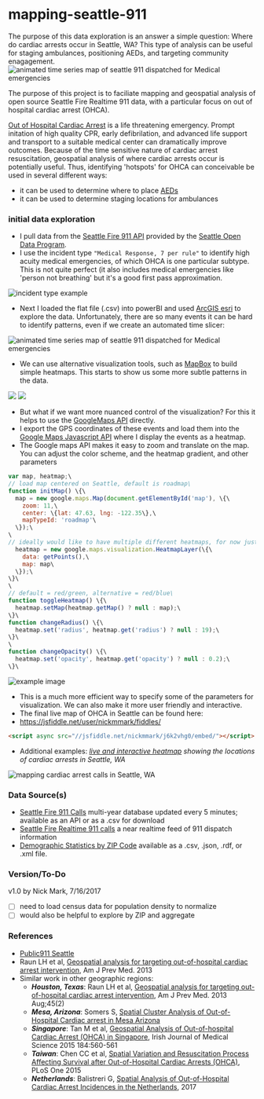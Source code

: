 # mapping-seattle-911
The purpose of this data exploration is an answer a simple question: Where do cardiac arrests occur in Seattle, WA?
This type of analysis can be useful for staging ambulances, positioning AEDs, and targeting community enagagement.
![animated time series map of seattle 911 dispatched for Medical emergencies](https://github.com/nickmmark/mapping-seattle-911/blob/master/figures/animated_911_calls.gif)

The purpose of this project is to faciliate mapping and geospatial analysis of open source Seattle Fire Realtime 911 data, with a particular focus on out of hospital cardiac arrest (OHCA). 

[Out of Hospital Cardiac Arrest](https://www.cdc.gov/mmwr/preview/mmwrhtml/ss6008a1.htm) is a life threatening emergency. Prompt initation of high quality CPR, early defibrilation, and advanced life support and transport to a suitable medical center can dramatically improve outcomes. Because of the time sensitive nature of cardiac arrest resuscitation, geospatial analysis of where cardiac arrests occur is potentially useful. Thus, identifying 'hotspots' for OHCA can conceivable be used in several different ways:
- it can be used to determine where to place [AEDs](https://en.wikipedia.org/wiki/Automated_external_defibrillator)
- it can be used to determine staging locations for ambulances

### initial data exploration
* I pull data from the [Seattle Fire 911 API](https://data.seattle.gov/Public-Safety/Seattle-Real-Time-Fire-911-Calls/kzjm-xkqj) provided by the [Seattle Open Data Program](http://www.seattle.gov/tech/initiatives/open-data).
* I use the incident type ```"Medical Response, 7 per rule"``` to identify high acuity medical emergencies, of which OHCA is one particular subtype. This is not quite perfect (it also includes medical emergencies like 'person not breathing' but it's a good first pass approximation.

![incident type example](https://github.com/nickmmark/mapping-seattle-911/blob/master/figures/incident_type.png)


* Next I loaded the flat file (.csv) into powerBI and used [ArcGIS esri](https://powerbi.microsoft.com/en-us/power-bi-esri-arcgis/) to explore the data. Unfortunately, there are so many events it can be hard to identify patterns, even if we create an automated time slicer:

![animated time series map of seattle 911 dispatched for Medical emergencies](https://github.com/nickmmark/mapping-seattle-911/blob/master/figures/animated_911_calls.gif)

* We can use alternative visualization tools, such as [MapBox](https://docs.mapbox.com/help/tutorials/power-bi/) to build simple heatmaps. This starts to show us some more subtle patterns in the data.

![](https://github.com/nickmmark/mapping-seattle-911/blob/master/figures/heatmap_seattle_2.png)
![](https://github.com/nickmmark/mapping-seattle-911/blob/master/figures/heatmap_seatle_2_closeup.png)

* But what if we want more nuanced control of the visualization? For this it helps to use the [GoogleMaps API](https://developers.google.com/maps/documentation) directly.
 * I export the GPS coordinates of these events and load them into the [Google Maps Javascript API](https://developers.google.com/maps/documentation) where I display the events as a heatmap.
 * The Google maps API makes it easy to zoom and translate on the map. You can adjust the color scheme, and the heatmap gradient, and other parameters
```javascript
var map, heatmap;\
// load map centered on Seattle, default is roadmap\
function initMap() \{\
  map = new google.maps.Map(document.getElementById('map'), \{\
    zoom: 11,\
    center: \{lat: 47.63, lng: -122.35\},\
    mapTypeId: 'roadmap'\
  \});\
\
// ideally would like to have multiple different heatmaps, for now just one\
  heatmap = new google.maps.visualization.HeatmapLayer(\{\
    data: getPoints(),\
    map: map\
  \});\
\}\
\
// default = red/green, alternative = red/blue\
function toggleHeatmap() \{\
  heatmap.setMap(heatmap.getMap() ? null : map);\ 
\}\
function changeRadius() \{\
  heatmap.set('radius', heatmap.get('radius') ? null : 19);\
\}\
\
function changeOpacity() \{\
  heatmap.set('opacity', heatmap.get('opacity') ? null : 0.2);\
\}\
```
 ![example image](https://github.com/nickmmark/mapping-seattle-911/blob/master/figures/screenshot.png)

* This is a much more efficient way to specify some of the parameters for visualization. We can also make it more user friendly and interactive.
* The final live map of OHCA in Seattle can be found here:
 * https://jsfiddle.net/user/nickmmark/fiddles/
 
```html
<script async src="//jsfiddle.net/nickmmark/j6k2vhg0/embed/"></script>
```


* Additional examples:
_[live and interactive heatmap](https://jsfiddle.net/user/nickmmark/fiddles/) showing the locations of cardiac arrests in Seattle, WA_

![mapping cardiac arrest calls in Seattle, WA](https://github.com/nickmmark/mapping-seattle-911/blob/master/figures/screenshot%202.png)


### Data Source(s)
- [Seattle Fire 911 Calls](https://data.seattle.gov/Public-Safety/Seattle-Real-Time-Fire-911-Calls/kzjm-xkqj) multi-year database updated every 5 minutes; available as an API or as a .csv for download
- [Seattle Fire Realtime 911 calls](http://www2.seattle.gov/fire/realtime911/getRecsForDatePub.asp?action=Today&incDate=&rad1=des) a near realtime feed of 911 dispatch information
- [Demographic Statistics by ZIP Code]() available as a .csv, .json, .rdf, or .xml file.

### Version/To-Do
v1.0 by Nick Mark, 7/16/2017
* [ ] need to load census data for population density to normalize
* [ ] would also be helpful to explore by ZIP and aggregate

### References
* [Public911 Seattle](http://www.public911.com/app/#/seattle)
* Raun LH et al, [Geospatial analysis for targeting out-of-hospital cardiac arrest intervention](https://www.ncbi.nlm.nih.gov/pubmed/23867019), Am J Prev Med. 2013 
* Similar work in other geographic regions:
  * ***Houston, Texas***: Raun LH et al, [Geospatial analysis for targeting out-of-hospital cardiac arrest intervention](https://www.ncbi.nlm.nih.gov/pubmed/23867019), Am J Prev Med. 2013 Aug;45(2)
  * ***Mesa, Arizona***: Somers S, [Spatial Cluster Analysis of Out-of-Hospital Cardiac arrest in Mesa Arizona](https://nfa.usfa.fema.gov/pdf/efop/efo46779.pdf)
  * ***Singapore***: Tan M et al, [Geospatial Analysis of Out-of-hospital Cardiac Arrest (OHCA) in Singapore](https://www.researchgate.net/publication/292761719_GEOSPATIAL_ANALYSIS_OF_OUT-OF-HOSPITAL_CARDIAC_ARREST_OHCA_IN_SINGAPORE), Irish Journal of Medical Science 2015 184:560-561
  * ***Taiwan***: Chen CC et al, [Spatial Variation and Resuscitation Process Affecting Survival after Out-of-Hospital Cardiac Arrests (OHCA)](https://journals.plos.org/plosone/article?id=10.1371/journal.pone.0144882), PLoS One 2015
  * ***Netherlands***: Balistreri G, [Spatial Analysis of Out-of-Hospital Cardiac Arrest Incidences in the Netherlands](https://essay.utwente.nl/74536/), 2017
